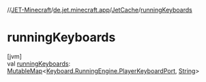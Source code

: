 //[JET-Minecraft](../../../index.md)/[de.jet.minecraft.app](../index.md)/[JetCache](index.md)/[runningKeyboards](running-keyboards.md)

# runningKeyboards

[jvm]\
val [runningKeyboards](running-keyboards.md): [MutableMap](https://kotlinlang.org/api/latest/jvm/stdlib/kotlin.collections/-mutable-map/index.html)&lt;[Keyboard.RunningEngine.PlayerKeyboardPort](../../de.jet.minecraft.tool.input/-keyboard/-running-engine/-player-keyboard-port/index.md), [String](https://kotlinlang.org/api/latest/jvm/stdlib/kotlin/-string/index.html)&gt;
